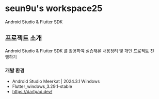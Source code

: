 # seun9u's workspace25
Android Studio & Flutter SDK


## 프로젝트 소개
Android Studio & Flutter SDK 를 활용하여 실습해본 내용정리 및 개인 프로젝트 진행하기


### 개발 환경
- Android Studio Meerkat | 2024.3.1 Windows   
- Flutter_windows_3.29.1-stable   
- https://dartpad.dev/   
